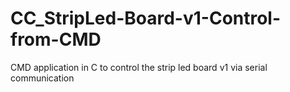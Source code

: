 # CC_StripLed-Board-v1-Control-from-CMD
CMD application in C to control the strip led board v1 via serial communication
